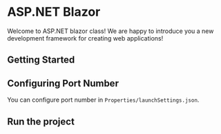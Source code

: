 # ASP.NET Blazor
Welcome to ASP.NET blazor class! We are happy to introduce you a new development framework for creating web applications!

## Getting Started



## Configuring Port Number
You can configure port number in `Properties/launchSettings.json`.

## Run the project